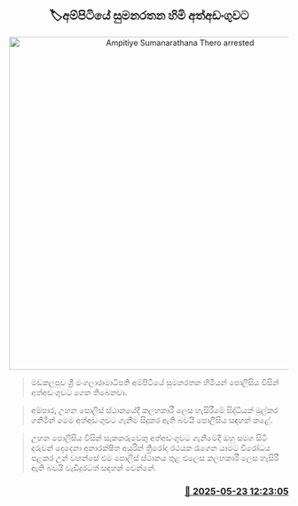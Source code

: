 <p align='center'><b><h2 align='center' title='Ampitiye Sumanarathana Thero arrested'>🏷අම්පිටියේ සුමනරතන හිමි අත්අඩංගුවට</h2></b></p>
<p align='center'><img src='https://helakuru.sgp1.cdn.digitaloceanspaces.com/esana/images/lib/ampitiye-sumanarathana.jpg' width='600' alt='Ampitiye Sumanarathana Thero arrested'></p>

> මඩකලපුව ශ්‍රී මංගලාරාමාධිපති අම්පිටියේ සුමනරතන හිමියන් පොලීසිය විසින් අත්අඩංගුවට ගෙන තිබෙනවා.

> අම්පාර, උහන පොලිස් ස්ථානයේදී කලහකාරී ලෙස හැසිරීමේ සිද්ධියක් මුල්කර ගනිමින් මෙම අත්අඩංගුවට ගැනීම සිදුකර ඇති බවයි පොලීසිය සඳහන් කළේ.

> උහන පොලීසිය විසින් සැකකරුවෙකු අත්අඩංගුවට ගැනීමේදී ඔහු සමග සිටි දරුවන් දෙදෙනා අනාරක්ෂිත අයුරින් ත්‍රිරෝද රථයක රැගෙන යාමට විරෝධය පළකර උන් වහන්සේ එම පොලිස් ස්ථානය තුළ එලෙස කලහකාරී ලෙස හැසිරී ඇති බවයි වැඩිදුරටත් සඳහන් වෙන්නේ.



<h3 align='right'><a href='https://www.helakuru.lk/esana/p/110377/'>📅 2025-05-23 12:23:05</a></h3>
